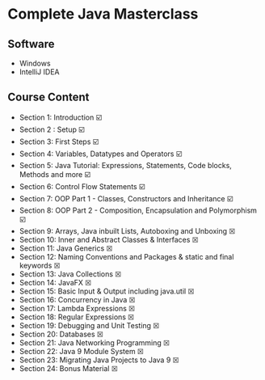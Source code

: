 # Complete Java Masterclass

## Software
* Windows
* IntelliJ IDEA

## Course Content 
* Section 1: Introduction ☑️
* Section 2 : Setup ☑️
* Section 3: First Steps ☑️
* Section 4: Variables, Datatypes and Operators ☑️
* Section 5: Java Tutorial: Expressions, Statements, Code blocks, Methods and more ☑️
* Section 6: Control Flow Statements ☑️
* Section 7: OOP Part 1 - Classes, Constructors and Inheritance ☑️
* Section 8: OOP Part 2 - Composition, Encapsulation and Polymorphism ☑️
* Section 9: Arrays, Java inbuilt Lists, Autoboxing and Unboxing ☒
* Section 10: Inner and Abstract Classes & Interfaces ☒
* Section 11: Java Generics ☒
* Section 12: Naming Conventions and Packages & static and final keywords ☒
* Section 13: Java Collections ☒
* Section 14: JavaFX ☒
* Section 15: Basic Input & Output including java.util ☒
* Section 16: Concurrency in Java ☒
* Section 17: Lambda Expressions ☒
* Section 18: Regular Expressions ☒
* Section 19: Debugging and Unit Testing ☒
* Section 20: Databases ☒
* Section 21: Java Networking Programming ☒
* Section 22: Java 9 Module System ☒
* Section 23: Migrating Java Projects to Java 9 ☒
* Section 24: Bonus Material ☒


